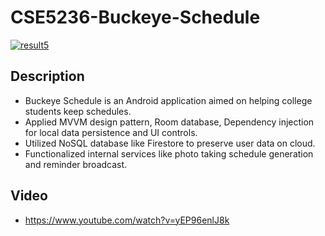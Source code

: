 # CSE5236-Buckeye-Schedule
[![result5](https://user-images.githubusercontent.com/67817916/205523310-ba260672-2b56-442d-920a-4fdc8afde1af.gif)](https://www.youtube.com/watch?v=yEP96enlJ8k)
## Description 
- Buckeye Schedule is an Android application aimed on helping college students keep schedules.
- Applied MVVM design pattern, Room database, Dependency injection for local data persistence and UI controls.
- Utilized NoSQL database like Firestore to preserve user data on cloud.
- Functionalized internal services like photo taking schedule generation and reminder broadcast.
## Video
- https://www.youtube.com/watch?v=yEP96enlJ8k

